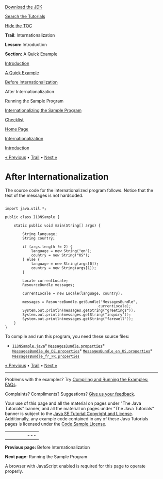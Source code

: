 [Download
the JDK](http://java.sun.com/javase/6/download.jsp)
  
[Search the
Tutorials](../../search.html)
  
[Hide the TOC](javascript:toggleLeft())

**Trail:** Internationalization
  
**Lesson:** Introduction
  
**Section:** A Quick Example

[Introduction](index.html)

[A Quick Example](quick.html)

[Before Internationalization](before.html)

After Internationalization

[Running the Sample Program](run.html)

[Internationalizing the Sample Program](steps.html)

[Checklist](checklist.html)

[Home Page](../../index.html)
>
[Internationalization](../index.html)
>
[Introduction](index.html)

[« Previous](before.html) • [Trail](../TOC.html) • [Next »](run.html)

# After Internationalization

The source code for the internationalized program follows. Notice that
the text of the messages is not hardcoded.

```

import java.util.*;

public class I18NSample {

    static public void main(String[] args) {

        String language;
        String country;

        if (args.length != 2) {
            language = new String("en");
            country = new String("US");
        } else {
            language = new String(args[0]);
            country = new String(args[1]);
        }

        Locale currentLocale;
        ResourceBundle messages;

        currentLocale = new Locale(language, country);

        messages = ResourceBundle.getBundle("MessagesBundle",
                                           currentLocale);
        System.out.println(messages.getString("greetings"));
        System.out.println(messages.getString("inquiry"));
        System.out.println(messages.getString("farewell"));
    }
}

```

To compile and run this program,
you need these source files:

* [`I18NSample.java`](examples/I18NSample.java)* [`MessagesBundle.properties`](examples/MessagesBundle.properties)* [`MessagesBundle_de_DE.properties`](examples/MessagesBundle_de_DE.properties)* [`MessagesBundle_en_US.properties`](examples/MessagesBundle_en_US.properties)* [`MessagesBundle_fr_FR.properties`](examples/MessagesBundle_fr_FR.properties)

[« Previous](before.html)
•
[Trail](../TOC.html)
•
[Next »](run.html)

---

Problems with the examples? Try [Compiling and Running
the Examples: FAQs](../../information/run-examples.html).
  
Complaints? Compliments? Suggestions? [Give
us your feedback](http://download.oracle.com/javase/feedback.html).

Your use of this page and all the material on pages under "The Java Tutorials" banner,
and all the material on pages under "The Java Tutorials" banner is subject to the [Java SE Tutorial Copyright
and License](../../information/license.html).
Additionally, any example code contained in any of these Java
Tutorials pages is licensed under the
[Code
Sample License](http://developers.sun.com/license/berkeley_license.html).

|  |  |  |  |  |
| --- | --- | --- | --- | --- |
| |  |  | | --- | --- | | duke image | Oracle logo | | [About Oracle](http://www.oracle.com/us/corporate/index.html) | [Oracle Technology Network](http://www.oracle.com/technology/index.html) | [Terms of Service](https://www.samplecode.oracle.com/servlets/CompulsoryClickThrough?type=TermsOfService) | Copyright © 1995, 2011 Oracle and/or its affiliates. All rights reserved. |

**Previous page:** Before Internationalization
  
**Next page:** Running the Sample Program




A browser with JavaScript enabled is required for this page to operate properly.